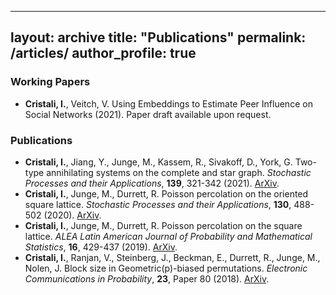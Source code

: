 
---
layout: archive
title: "Publications"
permalink: /articles/
author_profile: true
---

### Working Papers

 - **Cristali, I.**, Veitch, V. Using Embeddings to Estimate Peer Influence on Social Networks (2021). Paper draft available upon request.

### Publications 

 - **Cristali, I.**, Jiang, Y., Junge, M., Kassem, R., Sivakoff, D., York, G. Two-type annihilating systems on the complete and star graph. <em>Stochastic Processes and their Applications</em>, **139**, 321-342 (2021). [ArXiv](https://arxiv.org/pdf/1908.03218.pdf). 
 - **Cristali, I.**, Junge, M., Durrett, R. Poisson percolation on the oriented square lattice. <em>Stochastic Processes and their Applications</em>, **130**, 488-502 (2020). [ArXiv](https://arxiv.org/pdf/1806.03705.pdf). 
 - **Cristali, I.**, Junge, M., Durrett, R. Poisson percolation on the square lattice. <em>ALEA Latin American Journal of Probability and Mathematical Statistics</em>, **16**, 429-437 (2019). [ArXiv](https://arxiv.org/pdf/1712.03403.pdf).
 - **Cristali, I.**, Ranjan, V., Steinberg, J., Beckman, E., Durrett, R., Junge, M., Nolen, J. Block size in Geometric(p)-biased permutations. <em>Electronic Communications in Probability</em>, **23**, Paper 80 (2018). [ArXiv](https://arxiv.org/pdf/1708.05626.pdf).
